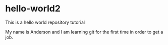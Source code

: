 # hello-world2
This is a hello world repository tutorial

My name is Anderson and I am learning git for the first time in order to get a job. 
